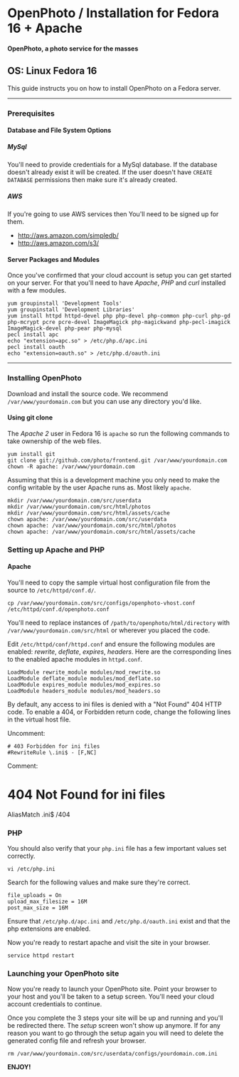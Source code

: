 OpenPhoto / Installation for Fedora 16 + Apache
=======================
#### OpenPhoto, a photo service for the masses

## OS: Linux Fedora 16

This guide instructs you on how to install OpenPhoto on a Fedora server.

----------------------------------------

### Prerequisites

#### Database and File System Options

##### MySql 
You'll need to provide credentials for a MySql database. If the database doesn't already exist it will be created. If the user doesn't have `CREATE DATABASE` permissions then make sure it's already created.

##### AWS
If you're going to use AWS services then You'll need to be signed up for them.

* http://aws.amazon.com/simpledb/
* http://aws.amazon.com/s3/

#### Server Packages and Modules
Once you've confirmed that your cloud account is setup you can get started on your server. For that you'll need to have _Apache_, _PHP_ and _curl_ installed with a few modules.

    yum groupinstall 'Development Tools'
    yum groupinstall 'Development Libraries'
    yum install httpd httpd-devel php php-devel php-common php-curl php-gd php-mcrypt pcre pcre-devel ImageMagick php-magickwand php-pecl-imagick ImageMagick-devel php-pear php-mysql
    pecl install apc
    echo "extension=apc.so" > /etc/php.d/apc.ini
    pecl install oauth
    echo "extension=oauth.so" > /etc/php.d/oauth.ini

----------------------------------------

### Installing OpenPhoto

Download and install the source code. We recommend `/var/www/yourdomain.com` but you can use any directory you'd like.

#### Using git clone

The _Apache 2_ user in Fedora 16 is `apache` so run the following commands to take ownership of the web files.

    yum install git
    git clone git://github.com/photo/frontend.git /var/www/yourdomain.com
    chown -R apache: /var/www/yourdomain.com

Assuming that this is a development machine you only need to make the config writable by the user Apache runs as. Most likely `apache`.

    mkdir /var/www/yourdomain.com/src/userdata
    mkdir /var/www/yourdomain.com/src/html/photos
    mkdir /var/www/yourdomain.com/src/html/assets/cache
    chown apache: /var/www/yourdomain.com/src/userdata
    chown apache: /var/www/yourdomain.com/src/html/photos
    chown apache: /var/www/yourdomain.com/src/html/assets/cache

### Setting up Apache and PHP

#### Apache

You'll need to copy the sample virtual host configuration file from the source to `/etc/httpd/conf.d/`.

    cp /var/www/yourdomain.com/src/configs/openphoto-vhost.conf /etc/httpd/conf.d/openphoto.conf

You'll need to replace instances of `/path/to/openphoto/html/directory` with `/var/www/yourdomain.com/src/html` or wherever you placed the code.

Edit `/etc/httpd/conf/httpd.conf` and ensure the following modules are enabled: _rewrite_, _deflate_, _expires_, _headers_.  Here are the corresponding lines to the enabled apache modules in `httpd.conf`.

    LoadModule rewrite_module modules/mod_rewrite.so
    LoadModule deflate_module modules/mod_deflate.so
    LoadModule expires_module modules/mod_expires.so
    LoadModule headers_module modules/mod_headers.so

By default, any access to ini files is denied with a "Not Found" 404 HTTP code.  To enable a 404, or Forbidden return code, change the following lines in the virtual host file.

Uncomment:

    # 403 Forbidden for ini files
    #RewriteRule \.ini$ - [F,NC]

Comment:

  # 404 Not Found for ini files
  AliasMatch \.ini$	/404

### PHP

You should also verify that your `php.ini` file has a few important values set correctly.

    vi /etc/php.ini

Search for the following values and make sure they're correct.

    file_uploads = On
    upload_max_filesize = 16M
    post_max_size = 16M

Ensure that `/etc/php.d/apc.ini` and `/etc/php.d/oauth.ini` exist and that the php extensions are enabled.

Now you're ready to restart apache and visit the site in your browser.

    service httpd restart

### Launching your OpenPhoto site

Now you're ready to launch your OpenPhoto site. Point your browser to your host and you'll be taken to a setup screen. You'll need your cloud account credentials to continue.

Once you complete the 3 steps your site will be up and running and you'll be redirected there. The _setup_ screen won't show up anymore. If for any reason you want to go through the setup again you will need to delete the generated config file and refresh your browser.

    rm /var/www/yourdomain.com/src/userdata/configs/yourdomain.com.ini

**ENJOY!**

